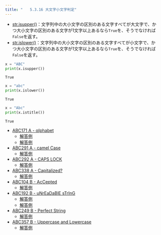 ```yaml
---
title: "　　5.3.16 大文字小文字判定"
---
```


* [str.isupper()](https://docs.python.org/ja/3/library/stdtypes.html#str.isupper)：文字列中の大小文字の区別のある文字すべてが大文字で、かつ大小文字の区別のある文字が1文字以上あるなら`True`を、そうでなければ`False`を返す。
* [str.islower()](https://docs.python.org/ja/3/library/stdtypes.html#str.islower)：文字列中の大小文字の区別のある文字すべてが小文字で、かつ大小文字の区別のある文字が1文字以上あるなら`True`を、そうでなければ`False`を返す。

```python:サンプルコード：sample_304.py
x = "ABC"
print(x.isupper())
```

```text:実行結果
True
```

```python:サンプルコード：sample_305.py
x = "abc"
print(x.islower())
```

```text:実行結果
True
```

```python:サンプルコード：sample_xxx.py
x = "Abc"
print(x.istitle())
```

```text:実行結果
True
```

- [ABC171 A - αlphabet](https://atcoder.jp/contests/abc171/tasks/abc171_a)
    - [解答例](https://atcoder.jp/contests/abc171/submissions/14615225)
    - [解答例](https://atcoder.jp/contests/abc171/submissions/14615259)
- [ABC291 A - camel Case](https://atcoder.jp/contests/abc291/tasks/abc291_a)
    - [解答例](https://atcoder.jp/contests/abc291/submissions/39473256)
- [ABC292 A - CAPS LOCK](https://atcoder.jp/contests/abc292/tasks/abc292_a)
    - [解答例](https://atcoder.jp/contests/abc292/submissions/39473575)
- [ABC338 A - Capitalized?](https://atcoder.jp/contests/abc338/tasks/abc338_a)
    - [解答例](https://atcoder.jp/contests/abc338/submissions/49979058)
- [ABC104 B - AcCepted](https://atcoder.jp/contests/abc104/tasks/abc104_b)
    - [解答例](https://atcoder.jp/contests/abc104/submissions/17513180)
- [ABC192 B - uNrEaDaBlE sTrInG](https://atcoder.jp/contests/abc192/tasks/abc192_b)
    - [解答例](https://atcoder.jp/contests/abc192/submissions/21278214)
    - [解答例](https://atcoder.jp/contests/abc192/submissions/21278296)
- [ABC249 B - Perfect String](https://atcoder.jp/contests/abc249/tasks/abc249_b)
    - [解答例](https://atcoder.jp/contests/abc249/submissions/33422733)
- [ABC357 B - Uppercase and Lowercase](https://atcoder.jp/contests/abc357/tasks/abc357_b)
    - [解答例](https://atcoder.jp/contests/abc357/submissions/57886093)